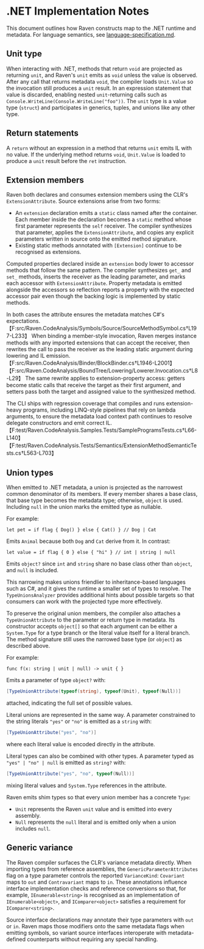 # .NET Implementation Notes

This document outlines how Raven constructs map to the .NET runtime and metadata. For language semantics, see [language-specification.md](language-specification.md).

## Unit type
When interacting with .NET, methods that return `void` are projected as returning `unit`, and Raven's `unit` emits as `void` unless the value is observed. After any call that returns metadata `void`, the compiler loads `Unit.Value` so the invocation still produces a `unit` result. In an expression statement that value is discarded, enabling nested `unit`-returning calls such as `Console.WriteLine(Console.WriteLine("foo"))`. The `unit` type is a value type (`struct`) and participates in generics, tuples, and unions like any other type.

## Return statements
A `return` without an expression in a method that returns `unit` emits IL with no value. If the underlying method returns `void`, `Unit.Value` is loaded to produce a `unit` result before the `ret` instruction.

## Extension members
Raven both declares and consumes extension members using the CLR's
`ExtensionAttribute`. Source extensions arise from two forms:

* An `extension` declaration emits a `static` class named after the container.
  Each member inside the declaration becomes a `static` method whose first
  parameter represents the `self` receiver. The compiler synthesizes that
  parameter, applies the `ExtensionAttribute`, and copies any explicit
  parameters written in source onto the emitted method signature.
* Existing static methods annotated with `[Extension]` continue to be recognised
  as extensions.

Computed properties declared inside an `extension` body lower to accessor
methods that follow the same pattern. The compiler synthesizes `get_` and
`set_` methods, inserts the receiver as the leading parameter, and marks each
accessor with `ExtensionAttribute`. Property metadata is emitted alongside the
accessors so reflection reports a property with the expected accessor pair even
though the backing logic is implemented by static methods.

In both cases the attribute ensures the metadata matches C#'s expectations.【F:src/Raven.CodeAnalysis/Symbols/Source/SourceMethodSymbol.cs†L197-L233】 When binding a
member-style invocation, Raven merges instance methods with any imported
extensions that can accept the receiver, then rewrites the call to pass the
receiver as the leading static argument during lowering and IL emission.【F:src/Raven.CodeAnalysis/Binder/BlockBinder.cs†L1946-L2001】【F:src/Raven.CodeAnalysis/BoundTree/Lowering/Lowerer.Invocation.cs†L8-L29】 The same rewrite applies to extension-property access: getters become static calls that receive the target as their first argument, and setters pass both the target and assigned value to the synthesized method.

The CLI ships with regression coverage that compiles and runs extension-heavy
programs, including LINQ-style pipelines that rely on lambda arguments, to
ensure the metadata load context path continues to resolve delegate
constructors and emit correct IL.【F:test/Raven.CodeAnalysis.Samples.Tests/SampleProgramsTests.cs†L66-L140】【F:test/Raven.CodeAnalysis.Tests/Semantics/ExtensionMethodSemanticTests.cs†L563-L703】

## Union types
When emitted to .NET metadata, a union is projected as the narrowest common denominator of its members. If every member shares a base class, that base type becomes the metadata type; otherwise, `object` is used. Including `null` in the union marks the emitted type as nullable.

For example:

```raven
let pet = if flag { Dog() } else { Cat() } // Dog | Cat
```

Emits `Animal` because both `Dog` and `Cat` derive from it. In contrast:

```raven
let value = if flag { 0 } else { "hi" } // int | string | null
```

Emits `object?` since `int` and `string` share no base class other than `object`, and `null` is included.

This narrowing makes unions friendlier to inheritance-based languages such as C#, and it gives the runtime a smaller set of types to resolve. The `TypeUnionsAnalyzer` provides additional hints about possible targets so that consumers can work with the projected type more effectively.

To preserve the original union members, the compiler also attaches a `TypeUnionAttribute` to the parameter or return type in metadata. Its constructor accepts `object[]` so that each argument can be either a `System.Type` for a type branch or the literal value itself for a literal branch. The method signature still uses the narrowed base type (or `object`) as described above.

For example:

```raven
func f(x: string | unit | null) -> unit { }
```

Emits a parameter of type `object?` with:

```csharp
[TypeUnionAttribute(typeof(string), typeof(Unit), typeof(Null))]
```

attached, indicating the full set of possible values.

Literal unions are represented in the same way. A parameter constrained to the string literals `"yes"` or `"no"` is emitted as a `string` with:

```csharp
[TypeUnionAttribute("yes", "no")]
```

where each literal value is encoded directly in the attribute.

Literal types can also be combined with other types. A parameter typed as `"yes" | "no" | null` is emitted as `string?` with:

```csharp
[TypeUnionAttribute("yes", "no", typeof(Null))]
```

mixing literal values and `System.Type` references in the attribute.

Raven emits shim types so that every union member has a concrete `Type`:

* `Unit` represents the Raven `unit` value and is emitted into every assembly.
* `Null` represents the `null` literal and is emitted only when a union includes `null`.

## Generic variance

The Raven compiler surfaces the CLR's variance metadata directly. When importing
types from reference assemblies, the `GenericParameterAttributes` flag on a type
parameter controls the reported `VarianceKind`: `Covariant` maps to `out` and
`Contravariant` maps to `in`. These annotations influence interface
implementation checks and reference conversions so that, for example,
`IEnumerable<string>` is recognised as an implementation of
`IEnumerable<object>`, and `IComparer<object>` satisfies a requirement for
`IComparer<string>`.

Source interface declarations may annotate their type parameters with `out` or
`in`. Raven maps those modifiers onto the same metadata flags when emitting
symbols, so variant source interfaces interoperate with metadata-defined
counterparts without requiring any special handling.

